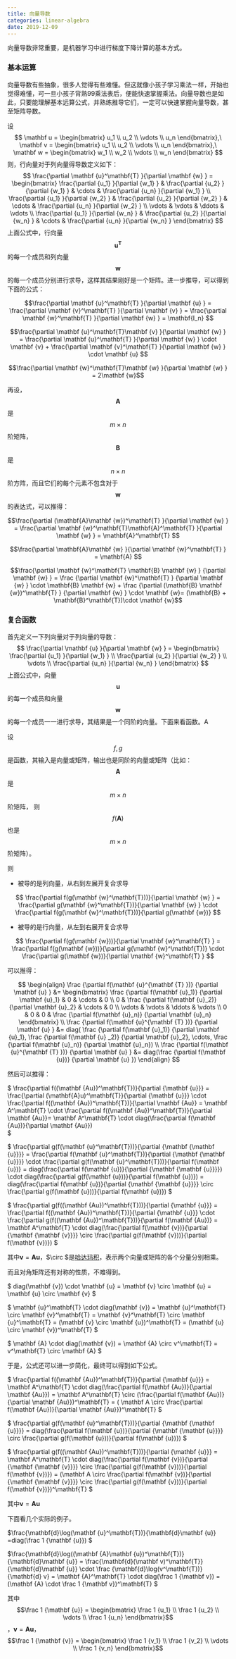 ```yaml
---
title: 向量导数
categories: linear-algebra
date: 2019-12-09
---
```


向量导数非常重要，是机器学习中进行梯度下降计算的基本方式。

### 基本运算

向量导数有些抽象，很多人觉得有些难懂。但这就像小孩子学习乘法一样，开始也觉得难懂，可一旦小孩子背熟99乘法表后，便能快速掌握乘法。向量导数也是如此，只要能理解基本远算公式，并熟练推导它们，一定可以快速掌握向量导数，甚至矩阵导数。

设
$$
\mathbf u = \begin{bmatrix} u_1 \\ u_2 \\ \vdots \\ u_n \end{bmatrix},\ 
\mathbf v = \begin{bmatrix} u_1 \\ u_2 \\ \vdots \\ u_n \end{bmatrix},\ 
\mathbf w = \begin{bmatrix} w_1 \\ w_2 \\ \vdots \\ w_n \end{bmatrix}
$$
则，行向量对于列向量得导数定义如下：
$$
\frac{\partial \mathbf {u}^\mathbf{T} }{\partial \mathbf {w} } = 
\begin{bmatrix}
\frac{\partial  {u_1} }{\partial {w_1} } & 
\frac{\partial {u_2} }{\partial {w_1} } &
\cdots & 
\frac{\partial {u_n} }{\partial {w_1} } \\
\frac{\partial  {u_1} }{\partial {w_2} } & 
\frac{\partial {u_2} }{\partial {w_2} } &
\cdots & 
\frac{\partial {u_n} }{\partial {w_2} } \\
\vdots & \vdots & \ddots & \vdots \\
\frac{\partial  {u_1} }{\partial {w_n} } & 
\frac{\partial {u_2} }{\partial {w_n} } &
\cdots & 
\frac{\partial {u_n} }{\partial {w_n} } 
\end{bmatrix}
$$
上面公式中，行向量$$\mathbf {u}^\mathbf{T}$$的每一个成员和列向量$$\mathbf {w}$$的每一个成员分别进行求导，这样其结果刚好是一个矩阵。进一步推导，可以得到下面的公式：

$$\frac{\partial \mathbf {u}^\mathbf{T} }{\partial \mathbf {u} } = \frac{\partial \mathbf {v}^\mathbf{T} }{\partial \mathbf {v} } = \frac{\partial \mathbf {w}^\mathbf{T} }{\partial \mathbf {w} } = \mathbf{I_n} $$

$$\frac{\partial \mathbf {u}^\mathbf{T}\mathbf {v} }{\partial \mathbf {w} } = 
\frac{\partial \mathbf {u}^\mathbf{T} }{\partial \mathbf {w} } \cdot \mathbf {v} + \frac{\partial \mathbf {v}^\mathbf{T} }{\partial \mathbf {w} } \cdot \mathbf {u} $$

$$\frac{\partial \mathbf {w}^\mathbf{T}\mathbf {w} }{\partial \mathbf {w} } = 2\mathbf {w}$$

再设，$$\mathbf A$$是$$m \times n$$阶矩阵，$$\mathbf B$$是$$n \times n $$阶方阵，而且它们的每个元素不包含对于$$\mathbf w $$的表达式，可以推得：

$$\frac{\partial (\mathbf{A}\mathbf {w})^\mathbf{T} }{\partial \mathbf {w} } = 
\frac{\partial \mathbf {w}^\mathbf{T}\mathbf{A}^\mathbf{T} }{\partial \mathbf {w} } = 
\mathbf{A}^\mathbf{T}  $$

$$\frac{\partial \mathbf{A}\mathbf {w} }{\partial \mathbf {w}^\mathbf{T} } = \mathbf{A}  $$

$$\frac{\partial \mathbf {w}^\mathbf{T} \mathbf{B} \mathbf {w} } {\partial \mathbf {w} } = 
\frac {\partial \mathbf {w}^\mathbf{T} } {\partial \mathbf {w} } \cdot \mathbf{B} \mathbf {w} +
\frac {\partial (\mathbf{B} \mathbf {w})^\mathbf{T} } {\partial \mathbf {w} } \cdot \mathbf {w}=
(\mathbf{B} + \mathbf{B}^\mathbf{T})\cdot \mathbf {w}$$

###  复合函数

首先定义一下列向量对于列向量的导数：
$$
\frac{\partial \mathbf {u} }{\partial \mathbf {w} } = 
\begin{bmatrix}
\frac{\partial  {u_1} }{\partial {w_1} } \\
\frac{\partial  {u_2} }{\partial {w_2} } \\
\vdots \\
\frac{\partial  {u_n} }{\partial {w_n} }
\end{bmatrix}
$$
上面公式中，向量$$\mathbf {u}$$的每一个成员和向量$$\mathbf {w}$$的每一个成员一一进行求导，其结果是一个同阶的向量。下面来看函数。A

设$$f, g$$是函数，其输入是向量或矩阵，输出也是同阶的向量或矩阵（比如：$$\mathbf A$$是$$m \times n$$阶矩阵， 则$$f(\mathbf {A})$$也是$$m \times n$$阶矩阵）。

则

- 被导的是列向量，从右到左展开复合求导

$$
  \frac{\partial f(g(\mathbf {w}^\mathbf{T}))}{\partial \mathbf {w} } = 
  \frac{\partial g(\mathbf {w}^\mathbf{T})}{\partial \mathbf {w} } \cdot  \frac{\partial f(g(\mathbf {w}^\mathbf{T}))}{\partial g(\mathbf {w})}  
$$

- 被导的是行向量，从左到右展开复合求导

$$
\frac{\partial f(g(\mathbf {w}))}{\partial \mathbf {w}^\mathbf{T} } = 
   \frac{\partial f(g(\mathbf {w}))}{\partial g(\mathbf {w}^\mathbf{T})}  \cdot  \frac{\partial g(\mathbf {w})}{\partial \mathbf {w}^\mathbf{T} }
$$

可以推得：

$$
\begin{align}
\frac {\partial f(\mathbf {u}^{\mathbf {T} })} {\partial \mathbf {u} } &=
\begin{bmatrix} 
\frac {\partial f(\mathbf {u}_1)} {\partial \mathbf {u}_1} & 0 & \cdots & 0  \\
0 &  \frac {\partial f(\mathbf {u}_2)} {\partial \mathbf {u}_2} & \cdots & 0 \\
\vdots & \vdots  & \ddots & \vdots    \\
0 & 0 & 0 & \frac {\partial f(\mathbf {u}_n)} {\partial \mathbf {u}_n}
\end{bmatrix}  \\
\frac {\partial f(\mathbf {u}^{\mathbf {T} })} {\partial \mathbf {u} } &= 
diag(
\frac {\partial f(\mathbf {u}_1)} {\partial \mathbf {u}_1},  \frac {\partial f(\mathbf {u} _2)} {\partial \mathbf {u}_2}, \cdots, \frac {\partial f(\mathbf {u}_n)} {\partial \mathbf {u}_n}) \\
\frac {\partial f(\mathbf {u}^{\mathbf {T} })} {\partial \mathbf {u} } &= diag(\frac {\partial f(\mathbf {u})} {\partial \mathbf {u} })
\end{align}
$$

然后可以推得：

$
\frac{\partial f((\mathbf {Au})^\mathbf{T})}{\partial {\mathbf {u}}} = 
\frac{\partial (\mathbf{A}u)^\mathbf{T}}{\partial {\mathbf {u}}}  \cdot \frac{\partial f((\mathbf {Au})^\mathbf{T})}{\partial \mathbf {Au}} = 
\mathbf A^\mathbf{T} \cdot \frac{\partial f((\mathbf {Au})^\mathbf{T})}{\partial \mathbf {Au}}=
\mathbf A^\mathbf{T} \cdot diag(\frac{\partial f(\mathbf {Au})}{\partial \mathbf {Au}})       
$

$
\frac{\partial g(f(\mathbf {u}^\mathbf{T}))}{\partial {\mathbf {\mathbf {u}}}} = 
\frac{\partial f(\mathbf {u}^\mathbf{T})}{\partial {\mathbf {\mathbf {u}}}}  \cdot \frac{\partial g(f(\mathbf {u}^\mathbf{T}))}{\partial f(\mathbf {u})} = 
diag(\frac{\partial f(\mathbf {u})}{\partial {\mathbf {\mathbf {u}}}}) \cdot
diag(\frac{\partial g(f(\mathbf {u}))}{\partial f(\mathbf {u})}) = diag(\frac{\partial f(\mathbf {u})}{\partial {\mathbf {\mathbf {u}}}} \circ  \frac{\partial g(f(\mathbf {u}))}{\partial f(\mathbf {u})}) 
$

$
\frac{\partial g(f((\mathbf {Au})^\mathbf{T}))}{\partial {\mathbf {u}}} = 
\frac{\partial f((\mathbf {Au})^\mathbf{T})}{\partial {\mathbf {u}}}  \cdot \frac{\partial g(f((\mathbf {Au})^\mathbf{T}))}{\partial f(\mathbf {Au})} = 
\mathbf A^\mathbf{T} \cdot diag(\frac{\partial f(\mathbf {v})}{\partial {\mathbf {\mathbf {v}}}} \circ  \frac{\partial g(f(\mathbf {v}))}{\partial f(\mathbf {v})}) 
$

其中$\mathbf v = \mathbf{Au}$，$\circ $是[哈达玛积](https://zh.wikipedia.org/wiki/%E9%98%BF%E9%81%94%E7%91%AA%E4%B9%98%E7%A9%8D_(%E7%9F%A9%E9%99%A3))，表示两个向量或矩阵的各个分量分别相乘。

而且对角矩阵还有对称的性质，不难得到。

$
diag(\mathbf {v}) \cdot \mathbf {u}  =   \mathbf {v} \circ \mathbf {u} = \mathbf {u} \circ \mathbf {v} 
$

$
\mathbf {u}^\mathbf{T} \cdot diag(\mathbf {v}) = \mathbf {u}^\mathbf{T} \circ \mathbf {v}^\mathbf{T} = \mathbf {v}^\mathbf{T} \circ  \mathbf {u}^\mathbf{T}  =  (\mathbf {v} \circ  \mathbf {u})^\mathbf{T} =  (\mathbf {u} \circ  \mathbf {v})^\mathbf{T}
$

$
\mathbf {A} \cdot diag(\mathbf {v})  =  \mathbf {A} \circ v^\mathbf{T}  = v^\mathbf{T}  \circ  \mathbf {A} 
$

于是，公式还可以进一步简化，最终可以得到如下公式。

$
\frac{\partial f((\mathbf {Au})^\mathbf{T})}{\partial {\mathbf {u}}} = 
\mathbf A^\mathbf{T} \cdot diag(\frac{\partial f(\mathbf {Au})}{\partial \mathbf {Au}})  =      \mathbf A^\mathbf{T} \circ (\frac{\partial f(\mathbf {Au})}{\partial \mathbf {Au}})^\mathbf{T} =     ( \mathbf A \circ \frac{\partial f(\mathbf {Au})}{\partial \mathbf {Au}})^\mathbf{T} 
$

$
\frac{\partial g(f(\mathbf {u}^\mathbf{T}))}{\partial {\mathbf {\mathbf {u}}}} = 
diag(\frac{\partial f(\mathbf {u})}{\partial {\mathbf {\mathbf {u}}}} \circ  \frac{\partial g(f(\mathbf {u}))}{\partial f(\mathbf {u})}) 
$

$
\frac{\partial g(f((\mathbf {Au})^\mathbf{T}))}{\partial {\mathbf {u}}} = 
\mathbf A^\mathbf{T} \cdot diag(\frac{\partial f(\mathbf {v})}{\partial {\mathbf {\mathbf {v}}}} \circ  \frac{\partial g(f(\mathbf {v}))}{\partial f(\mathbf {v})}) =  (\mathbf A \circ \frac{\partial f(\mathbf {v})}{\partial {\mathbf {\mathbf {v}}}} \circ \frac{\partial g(f(\mathbf {v}))}{\partial f(\mathbf {v})})^\mathbf{T}
$

其中$\mathbf v = \mathbf{Au}$

下面看几个实际的例子。

$\frac{\mathbf{d}\log(\mathbf {u}^\mathbf{T})}{\mathbf{d}\mathbf {u}} =diag(\frac 1 {\mathbf {u}})
$

$\frac{\mathbf{d}\log((\mathbf {A}\mathbf {u})^\mathbf{T})}{\mathbf{d}\mathbf {u}} = 
\frac{\mathbf{d}(\mathbf v)^\mathbf{T}}{\mathbf{d}\mathbf {u}} \cdot \frac {\mathbf{d}\log(v^\mathbf{T})} {\mathbf{d} v} = 
\mathbf {A}^\mathbf{T} \cdot diag(\frac  1 {\mathbf  v}) = (\mathbf {A} \cdot \frac  1 {\mathbf v})^\mathbf{T} 
$

其中$$\frac 1 {\mathbf {u}} = \begin{bmatrix} \frac 1 {u_1} \\ \frac 1 {u_2} \\ \vdots \\ \frac 1 {u_n} \end{bmatrix}$$，$\mathbf v = \mathbf{Au}$，$$\frac 1 {\mathbf {v}} = \begin{bmatrix} \frac 1 {v_1} \\ \frac 1 {v_2} \\ \vdots \\ \frac 1 {v_n} \end{bmatrix}$$

